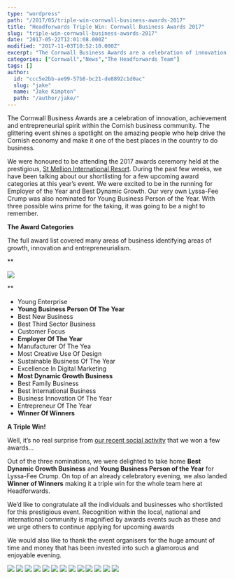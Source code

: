 ```yaml
---
type: "wordpress"
path: "/2017/05/triple-win-cornwall-business-awards-2017"
title: "Headforwards Triple Win: Cornwall Business Awards 2017"
slug: "triple-win-cornwall-business-awards-2017"
date: "2017-05-22T12:01:08.000Z"
modified: "2017-11-03T10:52:10.000Z"
excerpt: "The Cornwall Business Awards are a celebration of innovation, achievement and entrepreneurial spirit within the Cornish business community. The glittering event shines a spotlight on the amazing people who help drive the Cornish economy and make it one of the best places in the country to do business. We were honoured to be attending the …"
categories: ["Cornwall","News","The Headforwards Team"]
tags: []
author:
  id: "ccc5e2bb-ae99-57b8-bc21-de8892c1d0ac"
  slug: "jake"
  name: "Jake Kimpton"
  path: "/author/jake/"
---
```

The Cornwall Business Awards are a celebration of innovation, achievement and entrepreneurial spirit within the Cornish business community. The glittering event shines a spotlight on the amazing people who help drive the Cornish economy and make it one of the best places in the country to do business.

We were honoured to be attending the 2017 awards ceremony held at the prestigious, [St Mellion International Resort](http://st-mellion.co.uk/). During the past few weeks, we have been talking about our shortlisting for a few upcoming award categories at this year’s event. We were excited to be in the running for Employer of the Year and Best Dynamic Growth. Our very own Lyssa-Fee Crump was also nominated for Young Business Person of the Year. With three possible wins prime for the taking, it was going to be a night to remember.

**The Award Categories**

The full award list covered many areas of business identifying areas of growth, innovation and entrepreneurialism.

**

<section class="gallery">

![](/wp-content/uploads/2017/05/cba17-004_34711424496_o.jpg)

</section>

**

*   Young Enterprise
*   **Young Business Person Of The Year**
*   Best New Business
*   Best Third Sector Business
*   Customer Focus
*   **Employer Of The Year**
*   Manufacturer Of The Yea
*   Most Creative Use Of Design
*   Sustainable Business Of The Year
*   Excellence In Digital Marketing
*   **Most Dynamic Growth Business**
*   Best Family Business
*   Best International Business
*   Business Innovation Of The Year
*   Entrepreneur Of The Year
*   **Winner Of Winners**

**A Triple Win!**

Well, it’s no real surprise from [our recent social activity](https://twitter.com/search?l=&q=%23cba17%20from%3Aheadforwards%20near%3A%22Redruth%2C%20England%22%20within%3A15mi&src=typd) that we won a few awards…

Out of the three nominations, we were delighted to take home **Best Dynamic Growth Business** and **Young Business Person of the Year** for Lyssa-Fee Crump. On top of an already celebratory evening, we also landed **Winner of Winners** making it a triple win for the whole team here at Headforwards.

We’d like to congratulate all the individuals and businesses who shortlisted for this prestigious event. Recognition within the local, national and international community is magnified by awards events such as these and we urge others to continue applying for upcoming awards

We would also like to thank the event organisers for the huge amount of time and money that has been invested into such a glamorous and enjoyable evening.


<section class="gallery">


![](/wp-content/uploads/2017/05/cornwall-business-awards_33908587384_o-1.jpg)
![](/wp-content/uploads/2017/05/cba17-005_34619842851_o.jpg)
![](/wp-content/uploads/2017/05/cornwall-business-awards_33908588844_o.jpg)
![](/wp-content/uploads/2017/05/matt-dawson_34619808531_o.jpg)
![](/wp-content/uploads/2017/05/mike-king-cdc-md_33909226764_o-1.jpg)
![](/wp-content/uploads/2017/05/cornwall-business-awards_34619153701_o.jpg)
![](/wp-content/uploads/2017/05/cornwall-business-awards_33908587674_o-1.jpg)
![](/wp-content/uploads/2017/05/cornwall-business-awards_34750934435_o.jpg)
![](/wp-content/uploads/2017/05/IMG_2190.jpg)
![](/wp-content/uploads/2017/05/winner-of-winners-headforwards_34751572005_o.jpg)
![](/wp-content/uploads/2017/05/cornwall-business-awards_33941819943_o-1.jpg)
![](/wp-content/uploads/2017/05/young-business-person-lyssa-fee-crump-headforwards_34751559705_o-1.jpg)
![](/wp-content/uploads/2017/05/IMG_2215.jpg)

</section>

